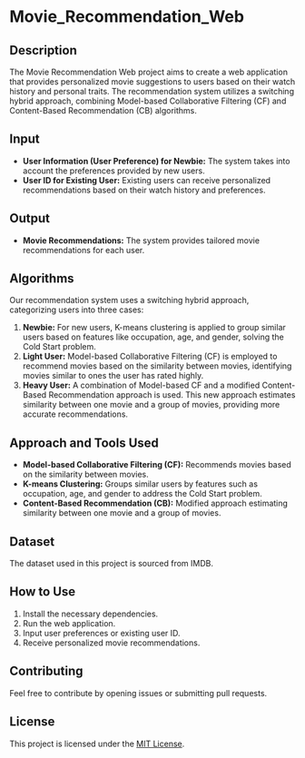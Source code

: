 # Movie_Recommendation_Web

## Description

The Movie Recommendation Web project aims to create a web application that provides personalized movie suggestions to users based on their watch history and personal traits. The recommendation system utilizes a switching hybrid approach, combining Model-based Collaborative Filtering (CF) and Content-Based Recommendation (CB) algorithms.

## Input

- **User Information (User Preference) for Newbie:** The system takes into account the preferences provided by new users.
- **User ID for Existing User:** Existing users can receive personalized recommendations based on their watch history and preferences.

## Output

- **Movie Recommendations:** The system provides tailored movie recommendations for each user.

## Algorithms

Our recommendation system uses a switching hybrid approach, categorizing users into three cases:

1. **Newbie:** For new users, K-means clustering is applied to group similar users based on features like occupation, age, and gender, solving the Cold Start problem.
2. **Light User:** Model-based Collaborative Filtering (CF) is employed to recommend movies based on the similarity between movies, identifying movies similar to ones the user has rated highly.
3. **Heavy User:** A combination of Model-based CF and a modified Content-Based Recommendation approach is used. This new approach estimates similarity between one movie and a group of movies, providing more accurate recommendations.

## Approach and Tools Used

- **Model-based Collaborative Filtering (CF):** Recommends movies based on the similarity between movies.
- **K-means Clustering:** Groups similar users by features such as occupation, age, and gender to address the Cold Start problem.
- **Content-Based Recommendation (CB):** Modified approach estimating similarity between one movie and a group of movies.

## Dataset

The dataset used in this project is sourced from IMDB.

## How to Use

1. Install the necessary dependencies.
2. Run the web application.
3. Input user preferences or existing user ID.
4. Receive personalized movie recommendations.

## Contributing

Feel free to contribute by opening issues or submitting pull requests.

## License

This project is licensed under the [MIT License](LICENSE).



